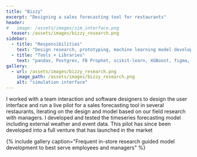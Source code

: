 ```yaml
---
title: "Bizzy"
excerpt: "Designing a sales forecasting tool for restaurants"
header:
#   image: /assets/images/sim_interface.png
  teaser: /assets/images/bizzy_research.png
sidebar:
  - title: "Responsibilities"
    text: "Design research, prototyping, machine learning model development and deployment, model performance analysis, data processing, live pilot"
  - title: "Tools + Libraries"
    text: "pandas, Postgres, FB Prophet, scikit-learn, XGBoost, figma, matplotlib"
gallery:
  - url: /assets/images/bizzy_research.png
    image_path: /assets/images/bizzy_research.png
    alt: "simulation interface"
---
```


I worked with a team interaction and software designers to design the user interface and run a live pilot for a sales forecasting tool in several restaurants, iterating on the design and model based on our field research with managers. I developed and tested the timeseries forecasting model including external weather and event data. This pilot has since been developed into a full venture that has launched in the market

{% include gallery caption="Frequent in-store research guided model development to best serve employees and managers" %}

